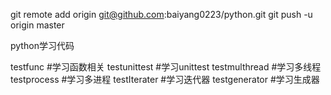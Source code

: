 
git remote add origin git@github.com:baiyang0223/python.git
git push -u origin master

python学习代码

testfunc      #学习函数相关
testunittest  #学习unittest
testmulthread #学习多线程
testprocess   #学习多进程
testIterater  #学习迭代器
testgenerator #学习生成器

